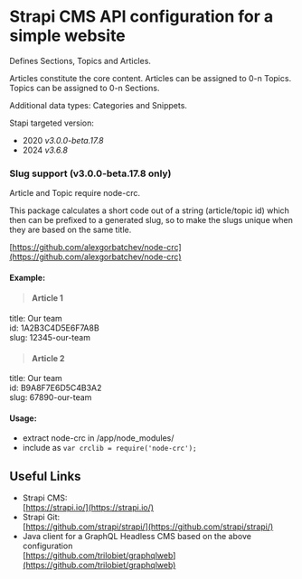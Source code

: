 
# Strapi CMS API configuration for a simple website

Defines Sections, Topics and Articles.

Articles constitute the core content. Articles can be assigned to 0-n Topics.
Topics can be assigned to 0-n Sections.

Additional data types: Categories and Snippets.

Stapi targeted version: 
- 2020 *v3.0.0-beta.17.8*
- 2024 *v3.6.8*


### Slug support (v3.0.0-beta.17.8 only)

Article and Topic require node-crc.

This package calculates a short code out of a string (article/topic id)
which then can be prefixed to a generated slug, so to make the slugs unique
when they are based on the same title.

[https://github.com/alexgorbatchev/node-crc](https://github.com/alexgorbatchev/node-crc)

#### Example:

> #### Article 1
title: Our team  
id: 1A2B3C4D5E6F7A8B  
slug: 12345-our-team

> #### Article 2
title: Our team  
id: B9A8F7E6D5C4B3A2  
slug: 67890-our-team


#### Usage:

- extract node-crc in /app/node_modules/
- include as `var crclib = require('node-crc');`


## Useful Links

- Strapi CMS:  
[https://strapi.io/](https://strapi.io/)
- Strapi Git:  
[https://github.com/strapi/strapi/](https://github.com/strapi/strapi/)
- Java client for a GraphQL Headless CMS based on the above configuration  
[https://github.com/trilobiet/graphqlweb](https://github.com/trilobiet/graphqlweb)